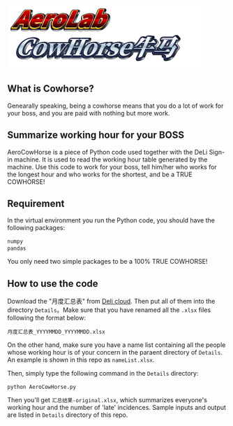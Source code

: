 <img src="./LOGO.png" style="zoom:50%"/>

## What is Cowhorse?
Genearally speaking, being a cowhorse means that you do a lot of work for your boss, and you are paid with nothing but more work.

## Summarize working hour for your BOSS

AeroCowHorse is a piece of Python code used together with the DeLi Sign-in machine. It is used to read the working hour table generated by the machine. Use this code to work for your boss, tell him/her who works for the longest hour and who works for the shortest, and be a TRUE COWHORSE!

## Requirement
In the virtual environment you run the Python code, you should have the following packages:
```
numpy
pandas
```
You only need two simple packages to be a 100% TRUE COWHORSE!

## How to use the code
Download the "月度汇总表" from [Deli cloud](delicloud.com). Then put all of them into the directory `Details`。Make sure that you have renamed all the `.xlsx` files following the format below:
```
月度汇总表_YYYYMMDD_YYYYMMDD.xlsx
```
On the other hand, make sure you have a name list containing all the people whose working hour is of your concern in the paraent directory of `Details`. An example is shown in this repo as `nameList.xlsx`. 

Then, simply type the following command in the `Details` directory:
```
python AeroCowHorse.py
```
Then you'll get `汇总结果-original.xlsx`, which summarizes everyone's working hour and the number of 'late' incidences. Sample inputs and output are listed in `Details` directory of this repo.